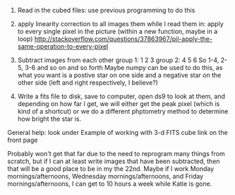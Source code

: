1. Read in the cubed files: use previous programming to do this

2. apply linearity correction to all images them while I read them in: apply to every single pixel in the picture (within a new function, maybe  in a loop)
http://stackoverflow.com/questions/37863967/pil-apply-the-same-operation-to-every-pixel

3. Subtract images from each other
group 1:   1    2   3
group 2:   4    5   6
So 1-4, 2-5, 3-6 and so on and so forth
Maybe numpy can be used to do this, as what you want is a postive star on one side and a negative star on the other side (left and right respectively, I believe?)

4. Write a fits file to disk, save to computer, open ds9 to look at them, and depending on how far I get, we will either get the peak pixel (which is kind of a shortcut) or we do a different phptometry method to determine how bright the star is.

General help:
  look under Example of working with 3-d FITS cube link on the front page

Probably won't get that far due to the need to reprogram many things from scratch, but if I can at least write images that have been subtracted, then that will be a good place to be in my the 22nd. Maybe if I work Monday mornings/afternoons, Wednesday mornings/afternoons, and Friday mornings/afternoons, I can get to 10 hours a week while Katie is gone.
